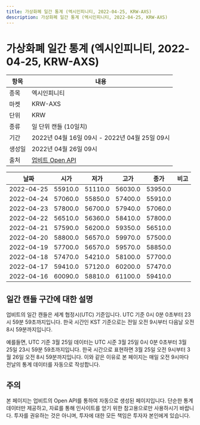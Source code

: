 ```yaml
---
title: 가상화폐 일간 통계 (엑시인피니티, 2022-04-25, KRW-AXS)
description: 가상화폐 일간 통계 (엑시인피니티, 2022-04-25, KRW-AXS)
---
```



가상화폐 일간 통계 (엑시인피니티, 2022-04-25, KRW-AXS)
===

|항목|내용|
|--|--|
|종목|엑시인피니티|
|마켓|KRW-AXS|
|단위|KRW|
|종류|일 단위 캔들 (10일치)|
|기간|2022년 04월 16일 09시 - 2022년 04월 25일 09시|
|생성일|2022년 04월 26일 09시|
|출처|[업비트 Open API](https://docs.upbit.com)|


|날짜|시가|저가|고가|종가|비고|
|--|--|--|--|--|--|
|2022-04-25|55910.0|51110.0|56030.0|53950.0|    |
|2022-04-24|57060.0|55850.0|57400.0|55910.0|    |
|2022-04-23|57800.0|56700.0|57940.0|57060.0|    |
|2022-04-22|56510.0|56360.0|58410.0|57800.0|    |
|2022-04-21|57590.0|56200.0|59350.0|56510.0|    |
|2022-04-20|58800.0|56570.0|59970.0|57500.0|    |
|2022-04-19|57700.0|56570.0|59570.0|58850.0|    |
|2022-04-18|57470.0|54210.0|58100.0|57700.0|    |
|2022-04-17|59410.0|57120.0|60200.0|57470.0|    |
|2022-04-16|60090.0|58810.0|61100.0|59410.0|    |


일간 캔들 구간에 대한 설명
---


업비트의 일간 캔들은 세계 협정시(UTC) 기준입니다. 
UTC 기준 0시 0분 0초부터 23시 59분 59초까지입니다. 
한국 시간인 KST 기준으로는 전일 오전 9시부터 다음날 오전 8시 59분까지입니다. 


예를들면, UTC 기준 3월 25일 데이터는 UTC 시준 3월 25일 0시 0분 0초부터 3월 25일 23시 59분 59초까지입니다. 
한국 시간으로 표현하면 3월 25일 오전 9시부터 3월 26일 오전 8시 59분까지입니다. 
이와 같은 이유로 본 페이지는 매일 오전 9시마다 전날의 통계 데이터를 자동으로 작성합니다. 


주의
---


본 페이지는 업비트의 Open API를 통하여 자동으로 생성된 페이지입니다. 
단순한 통계 데이터만 제공하고, 자료를 통해 인사이트를 얻기 위한 참고용으로만 사용하시기 바랍니다. 
투자를 권유하는 것은 아니며, 투자에 대한 모든 책임은 투자자 본인에게 있습니다. 
